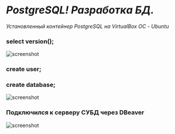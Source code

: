 # ___PostgreSQL! Разработка БД.___
*Установленный контейнер PostgreSQL на VirtualBox ОС - Ubuntu*

### select version();
<image src=/images/version1.jpg
alt="screenshot"
caption="версия установленного PostgreSQL">

### create user; 
### create database;
<image
src=/images/user_databas.jpg
alt="screenshot"
caption="Создание Пользователя и Базы Данных в СУБД">

### Подключился к серверу СУБД через DBeaver
<image
src=/images/connect.jpg
alt="screenshot"
caption="Подключение к СУБД">
